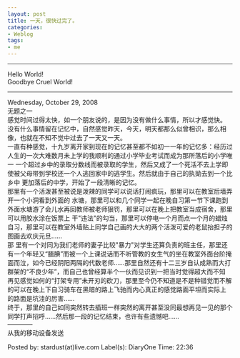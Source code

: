 ```yaml
---
layout: post
title: 一天，很快过完了。
categories:
- Weblog
tags:
- me
---
```

**********
Hello World!    
Goodbye Cruel World!
**********
Wednesday, October 29, 2008    
无题之一    
感觉时间过得太快，如一个朋友说的，是因为没有做什么事情，所以才感觉快。    
没有什么事情留在记忆中，自然感觉昨天，今天，明天都那么似曾相识，那么相像，也就在不知不觉中过去了一天又一天。    
一直有种感觉，十九岁离开家到现在的记忆甚至都不如初一一年的记忆多：经历过人生的一次大难数月未上学的我顺利的通过小学毕业考试而成为那所落后的小学唯一 一个超过乡中的录取分数线而被录取的学生，然后又成了一个死活不去上学即使被父母带到学校还一个人逃回家中的逃学生。然后就由于自己的执拗去到一个比乡中 更加落后的中学，开始了一段清晰的记忆。    
那里有一个活泼甚至被说是泼辣的同学可以说话打闹疯玩，那里可以在教室后墙弄开一个小洞看到外面的 水塘，那里可以和几个同学一起在晚自习第一节下课跑到外面水塘游了会儿水再回教师被老师狠罚，那里可以在晚上把教室当成宿舍，那里可以用胶水涂在饭票上 干"违法"的勾当，那里可以停电一个月而点一个月的蜡烛自习，那里可以在教室外墙贴上同学自己画的大大的两个活泼可爱的老鼠抬担子的图画去欢庆元旦……    
那 里有一个对同为我们老师的妻子比较"暴力"对学生还算负责的班主任，那里还有一个年轻又“腼腆”而被一个上课说话而不听管教的女生气的坐在教室外面台阶掩 面而泣，如今已经阴阳两隔的代数老师……那里自然还有十二三岁自认成熟而大打群架的“不良少年”，而自己也曾经算半个一伙而见识到一把当时觉得超大而不知 再见感觉如何的“打架专用”未开刃的砍刀，那里至今仍不知道是不是种错觉而不解的可以在晚上下自习骑车在黑暗的路上飞驰而内心真正的感觉路面平坦而实际上 的路面是坑洼的厉害……    
终于，那里的自己如同突然转去插班一样突然的离开甚至没同最想再见一见的那个同学打声招呼……然后那一段的记忆结束，也许有些遗憾吧……    
————     
从我的移动设备发送    
  
Posted by: stardust(at)live.com Label(s): DiaryOne Time: 22:36
